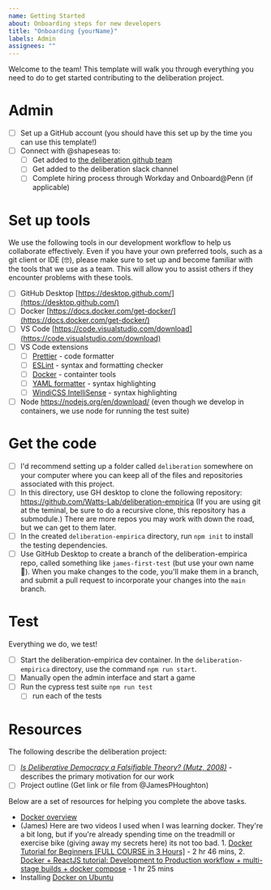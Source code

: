 ```yaml
---
name: Getting Started
about: Onboarding steps for new developers
title: "Onboarding {yourName}"
labels: Admin
assignees: ""
---
```


Welcome to the team! This template will walk you through everything you need to do to get started contributing to the deliberation project.

# Admin

- [ ] Set up a GitHub account (you should have this set up by the time you can use this template!)
- [ ] Connect with @shapeseas to:
  - [ ] Get added to [the deliberation github team](https://github.com/orgs/Watts-Lab/teams/deliberation/)
  - [ ] Get added to the deliberation slack channel
  - [ ] Complete hiring process through Workday and Onboard@Penn (if applicable)

# Set up tools

We use the following tools in our development workflow to help us collaborate effectively. Even if you have your own preferred tools, such as a git client or IDE (🤓), please make sure to set up and become familiar with the tools that we use as a team. This will allow you to assist others if they encounter problems with these tools.

- [ ] GitHub Desktop [https://desktop.github.com/](https://desktop.github.com/)
- [ ] Docker [https://docs.docker.com/get-docker/](https://docs.docker.com/get-docker/) </br>
- [ ] VS Code [https://code.visualstudio.com/download](https://code.visualstudio.com/download)
- [ ] VS Code extensions
  - [ ] [Prettier](https://marketplace.visualstudio.com/items?itemName=esbenp.prettier-vscode) - code formatter
  - [ ] [ESLint](https://marketplace.visualstudio.com/items?itemName=dbaeumer.vscode-eslint) - syntax and formatting checker
  - [ ] [Docker](https://marketplace.visualstudio.com/items?itemName=ms-azuretools.vscode-docker) - containter tools
  - [ ] [YAML formatter](https://marketplace.visualstudio.com/items?itemName=redhat.vscode-yaml) - syntax highlighting
  - [ ] [WindiCSS IntelliSense](https://marketplace.visualstudio.com/items?itemName=voorjaar.windicss-intellisense) - syntax highlighting
- [ ] Node https://nodejs.org/en/download/ (even though we develop in containers, we use node for running the test suite)

# Get the code

- [ ] I'd recommend setting up a folder called `deliberation` somewhere on your computer where you can keep all of the files and repositories associated with this project.
- [ ] In this directory, use GH desktop to clone the following repository: https://github.com/Watts-Lab/deliberation-empirica (If you are using git at the teminal, be sure to do a recursive clone, this repository has a submodule.) There are more repos you may work with down the road, but we can get to them later.
- [ ] In the created `deliberation-empirica` directory, run `npm init` to install the testing dependencies.
- [ ] Use GitHub Desktop to create a branch of the deliberation-empirica repo, called something like `james-first-test` (but use your own name 🤔). When you make changes to the code, you'll make them in a branch, and submit a pull request to incorporate your changes into the `main` branch.

# Test

Everything we do, we test!

- [ ] Start the deliberation-empirica dev container. In the `deliberation-empirica` directory, use the command `npm run start`.
- [ ] Manually open the admin interface and start a game
- [ ] Run the cypress test suite `npm run test`
  - [ ] run each of the tests

# Resources

The following describe the deliberation project:

- [ ] [_Is Deliberative Democracy a Falsifiable Theory? (Mutz, 2008)_](https://paperpile.com/shared/2nL9j6) - describes the primary motivation for our work
- [ ] Project outline (Get link or file from @JamesPHoughton)

Below are a set of resources for helping you complete the above tasks.

- [Docker overview](https://www.youtube.com/watch?v=gAkwW2tuIqE)
- (James) Here are two videos I used when I was learning docker. They're a bit long, but if you're already spending time on the treadmill or exercise bike (giving away my secrets here) its not too bad. 1. [Docker Tutorial for Beginners [FULL COURSE in 3 Hours]](https://www.youtube.com/watch?v=3c-iBn73dDE) - 2 hr 46 mins, 2. [Docker + ReactJS tutorial: Development to Production workflow + multi-stage builds + docker compose](https://www.youtube.com/watch?v=3xDAU5cvi5E) - 1 hr 25 mins
- Installing [Docker on Ubuntu](https://www.digitalocean.com/community/tutorials/how-to-install-and-use-docker-on-ubuntu-20-04)
